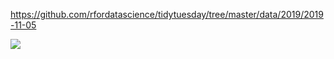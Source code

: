 https://github.com/rfordatascience/tidytuesday/tree/master/data/2019/2019-11-05

![](plots/commute.png)